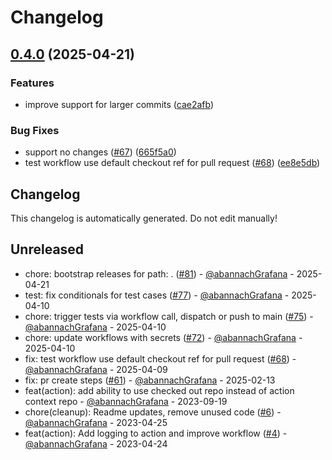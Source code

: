 # Changelog

## [0.4.0](https://github.com/grafana/github-api-commit-action/compare/v0.3.1...v0.4.0) (2025-04-21)


### Features

* improve support for larger commits ([cae2afb](https://github.com/grafana/github-api-commit-action/commit/cae2afb911661e78ed33f4a07d17b6ad105b2ac4))


### Bug Fixes

* support no changes ([#67](https://github.com/grafana/github-api-commit-action/issues/67)) ([665f5a0](https://github.com/grafana/github-api-commit-action/commit/665f5a07397c8574da8babb275bc27bf4fd542c0))
* test workflow use default checkout ref for pull request ([#68](https://github.com/grafana/github-api-commit-action/issues/68)) ([ee8e5db](https://github.com/grafana/github-api-commit-action/commit/ee8e5db2746fd53945d81daeee489265d6cdc238))

## Changelog

This changelog is automatically generated. Do not edit manually!

## Unreleased
- chore: bootstrap releases for path: . ([#81](https://github.com/grafana/github-api-commit-action/pull/81)) - [@abannachGrafana](https://github.com/abannachGrafana) - 2025-04-21
- test: fix conditionals for test cases ([#77](https://github.com/grafana/github-api-commit-action/pull/77)) - [@abannachGrafana](https://github.com/abannachGrafana) - 2025-04-10
- chore: trigger tests via workflow call, dispatch or push to main ([#75](https://github.com/grafana/github-api-commit-action/pull/75)) - [@abannachGrafana](https://github.com/abannachGrafana) - 2025-04-10
- chore: update workflows with secrets ([#72](https://github.com/grafana/github-api-commit-action/pull/72)) - [@abannachGrafana](https://github.com/abannachGrafana) - 2025-04-10
- fix: test workflow use default checkout ref for pull request ([#68](https://github.com/grafana/github-api-commit-action/pull/68)) - [@abannachGrafana](https://github.com/abannachGrafana) - 2025-04-09
- fix: pr create steps ([#61](https://github.com/grafana/github-api-commit-action/pull/61)) - [@abannachGrafana](https://github.com/abannachGrafana) - 2025-02-13
- feat(action): add ability to use checked out repo instead of action context repo - [@abannachGrafana](https://github.com/abannachGrafana) - 2023-09-19
- chore(cleanup): Readme updates, remove unused code ([#6](https://github.com/grafana/github-api-commit-action/pull/6)) - [@abannachGrafana](https://github.com/abannachGrafana) - 2023-04-25
- feat(action): Add logging to action and improve workflow ([#4](https://github.com/grafana/github-api-commit-action/pull/4)) - [@abannachGrafana](https://github.com/abannachGrafana) - 2023-04-24
